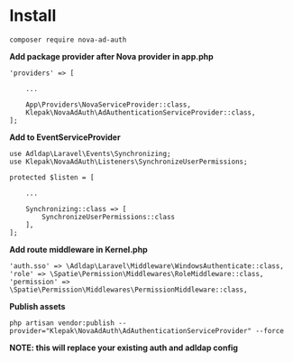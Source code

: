 # Install
    composer require nova-ad-auth
  
**Add package provider after Nova provider in app.php**  

    'providers' => [
    
        ...

        App\Providers\NovaServiceProvider::class,
        Klepak\NovaAdAuth\AdAuthenticationServiceProvider::class,
    ];

**Add to EventServiceProvider**  

    use Adldap\Laravel\Events\Synchronizing;
    use Klepak\NovaAdAuth\Listeners\SynchronizeUserPermissions;

    protected $listen = [
        
        ...

        Synchronizing::class => [
            SynchronizeUserPermissions::class
        ],
    ];


**Add route middleware in Kernel.php**  

    'auth.sso' => \Adldap\Laravel\Middleware\WindowsAuthenticate::class,
    'role' => \Spatie\Permission\Middlewares\RoleMiddleware::class,
    'permission' => \Spatie\Permission\Middlewares\PermissionMiddleware::class,


**Publish assets**  

    php artisan vendor:publish --provider="Klepak\NovaAdAuth\AdAuthenticationServiceProvider" --force
  
**NOTE: this will replace your existing auth and adldap config**
